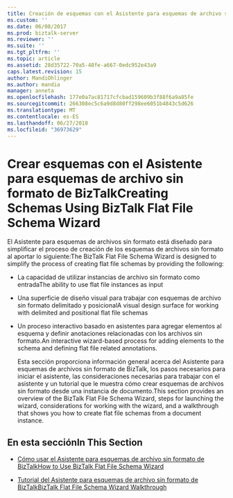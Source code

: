 ```yaml
---
title: Creación de esquemas con el Asistente para esquemas de archivo sin formato de BizTalk | Microsoft Docs
ms.custom: ''
ms.date: 06/08/2017
ms.prod: biztalk-server
ms.reviewer: ''
ms.suite: ''
ms.tgt_pltfrm: ''
ms.topic: article
ms.assetid: 28d35722-70a5-48fe-a667-0edc952e43a9
caps.latest.revision: 15
author: MandiOhlinger
ms.author: mandia
manager: anneta
ms.openlocfilehash: 177e0a7ac81717cfcbad159609b3f88f6a9a85fe
ms.sourcegitcommit: 266308ec5c6a9d8d80ff298ee6051b4843c5d626
ms.translationtype: MT
ms.contentlocale: es-ES
ms.lasthandoff: 06/27/2018
ms.locfileid: "36973629"
---
```

# <a name="creating-schemas-using-biztalk-flat-file-schema-wizard"></a><span data-ttu-id="35994-102">Crear esquemas con el Asistente para esquemas de archivo sin formato de BizTalk</span><span class="sxs-lookup"><span data-stu-id="35994-102">Creating Schemas Using BizTalk Flat File Schema Wizard</span></span>
<span data-ttu-id="35994-103">El Asistente para esquemas de archivos sin formato está diseñado para simplificar el proceso de creación de los esquemas de archivos sin formato al aportar lo siguiente:</span><span class="sxs-lookup"><span data-stu-id="35994-103">The BizTalk Flat File Schema Wizard is designed to simplify the process of creating flat file schemas by providing the following:</span></span>  
  
- <span data-ttu-id="35994-104">La capacidad de utilizar instancias de archivo sin formato como entrada</span><span class="sxs-lookup"><span data-stu-id="35994-104">The ability to use flat file instances as input</span></span>  
  
- <span data-ttu-id="35994-105">Una superficie de diseño visual para trabajar con esquemas de archivo sin formato delimitado y posicional</span><span class="sxs-lookup"><span data-stu-id="35994-105">A visual design surface for working with delimited and positional flat file schemas</span></span>  
  
- <span data-ttu-id="35994-106">Un proceso interactivo basado en asistentes para agregar elementos al esquema y definir anotaciones relacionadas con los archivos sin formato.</span><span class="sxs-lookup"><span data-stu-id="35994-106">An interactive wizard-based process for adding elements to the schema and defining flat file related annotations.</span></span>  
  
  <span data-ttu-id="35994-107">Esta sección proporciona información general acerca del Asistente para esquemas de archivos sin formato de BizTalk, los pasos necesarios para iniciar el asistente, las consideraciones necesarias para trabajar con el asistente y un tutorial que le muestra cómo crear esquemas de archivos sin formato desde una instancia de documento.</span><span class="sxs-lookup"><span data-stu-id="35994-107">This section provides an overview of the BizTalk Flat File Schema Wizard, steps for launching the wizard, considerations for working with the wizard, and a walkthrough that shows you how to create flat file schemas from a document instance.</span></span>  
  
## <a name="in-this-section"></a><span data-ttu-id="35994-108">En esta sección</span><span class="sxs-lookup"><span data-stu-id="35994-108">In This Section</span></span>  
  
-   [<span data-ttu-id="35994-109">Cómo usar el Asistente para esquemas de archivo sin formato de BizTalk</span><span class="sxs-lookup"><span data-stu-id="35994-109">How to Use BizTalk Flat File Schema Wizard</span></span>](../core/how-to-use-biztalk-flat-file-schema-wizard.md)  
  
-   [<span data-ttu-id="35994-110">Tutorial del Asistente para esquemas de archivo sin formato de BizTalk</span><span class="sxs-lookup"><span data-stu-id="35994-110">BizTalk Flat File Schema Wizard Walkthrough</span></span>](../core/biztalk-flat-file-schema-wizard-walkthrough.md)